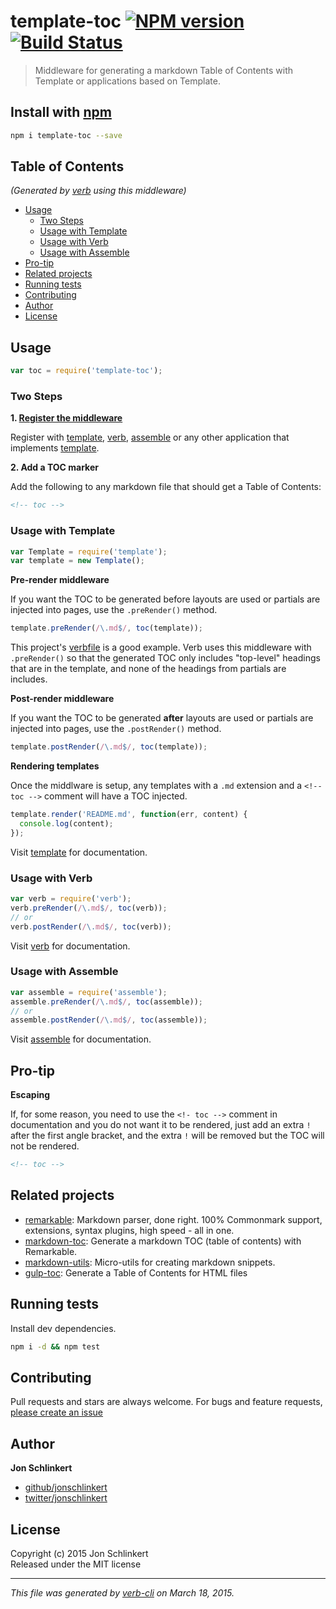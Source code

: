 # template-toc [![NPM version](https://badge.fury.io/js/template-toc.svg)](http://badge.fury.io/js/template-toc)  [![Build Status](https://travis-ci.org/jonschlinkert/template-toc.svg)](https://travis-ci.org/jonschlinkert/template-toc) 

> Middleware for generating a markdown Table of Contents with Template or applications based on Template.

## Install with [npm](npmjs.org)

```bash
npm i template-toc --save
```

## Table of Contents

_(Generated by [verb] using this middleware)_

<!-- toc -->

- [Usage](#usage)
  * [Two Steps](#two-steps)
  * [Usage with Template](#usage-with-template)
  * [Usage with Verb](#usage-with-verb)
  * [Usage with Assemble](#usage-with-assemble)
- [Pro-tip](#pro-tip)
- [Related projects](#related-projects)
- [Running tests](#running-tests)
- [Contributing](#contributing)
- [Author](#author)
- [License](#license)

<!-- tocstop -->

## Usage

```js
var toc = require('template-toc');
```

### Two Steps

**1. [Register the middleware](#usage-with-template)**

Register with [template], [verb], [assemble] or any other application that implements [template].


**2. Add a TOC marker**

Add the following to any markdown file that should get a Table of Contents:

```html
<!-- toc -->
```

### Usage with Template

```js
var Template = require('template');
var template = new Template();
```

**Pre-render middleware**

If you want the TOC to be generated before layouts are used or partials are injected into pages, use the `.preRender()` method. 

```js
template.preRender(/\.md$/, toc(template));
```

This project's [verbfile](./.verb.md) is a good example. Verb uses this middleware with `.preRender()` so that the generated TOC only includes "top-level" headings that are in the template, and none of the headings from partials are includes.


**Post-render middleware**

If you want the TOC to be generated **after** layouts are used or partials are injected into pages, use the `.postRender()` method. 

```js
template.postRender(/\.md$/, toc(template));
```

**Rendering templates**

Once the middlware is setup, any templates with a `.md` extension and a `<!-- toc -->` comment will have a TOC injected.

```js
template.render('README.md', function(err, content) {
  console.log(content);
});
```
Visit [template] for documentation.


### Usage with Verb

```js
var verb = require('verb');
verb.preRender(/\.md$/, toc(verb));
// or 
verb.postRender(/\.md$/, toc(verb));
```

Visit [verb] for documentation.

### Usage with Assemble

```js
var assemble = require('assemble');
assemble.preRender(/\.md$/, toc(assemble));
// or 
assemble.postRender(/\.md$/, toc(assemble));
```

Visit [assemble] for documentation.

## Pro-tip

**Escaping**

If, for some reason, you need to use the `<!- toc -->` comment in documentation and you do not want it to be rendered, just add an extra `!` after the first angle bracket, and the extra `!` will be removed but the TOC will not be rendered.

```html
<!-- toc -->
```


## Related projects
* [remarkable](https://github.com/jonschlinkert/remarkable): Markdown parser, done right. 100% Commonmark support, extensions, syntax plugins, high speed - all in one.
* [markdown-toc](https://github.com/jonschlinkert/markdown-toc): Generate a markdown TOC (table of contents) with Remarkable.
* [markdown-utils](https://github.com/jonschlinkert/markdown-utils): Micro-utils for creating markdown snippets.
* [gulp-toc](https://github.com/phated/gulp-toc): Generate a Table of Contents for HTML files  

## Running tests
Install dev dependencies.

```bash
npm i -d && npm test
```

## Contributing
Pull requests and stars are always welcome. For bugs and feature requests, [please create an issue](https://github.com/jonschlinkert/template-toc/issues)

## Author

**Jon Schlinkert**
 
+ [github/jonschlinkert](https://github.com/jonschlinkert)
+ [twitter/jonschlinkert](http://twitter.com/jonschlinkert) 

## License
Copyright (c) 2015 Jon Schlinkert  
Released under the MIT license

***

_This file was generated by [verb-cli](https://github.com/assemble/verb-cli) on March 18, 2015._

[verb]: https://github.com/assemble/verb
[assemble]: https://github.com/assemble/assemble
[template]: https://github.com/jonschlinkert/template